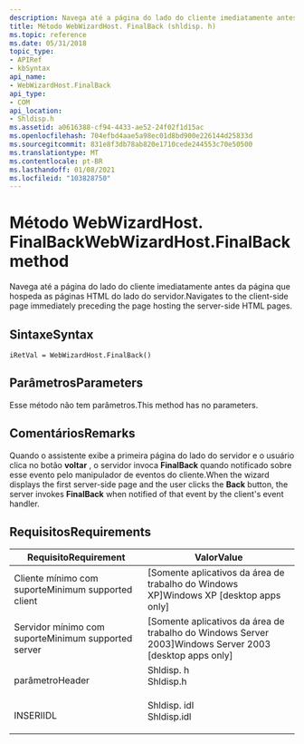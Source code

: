 ```yaml
---
description: Navega até a página do lado do cliente imediatamente antes da página que hospeda as páginas HTML do lado do servidor.
title: Método WebWizardHost. FinalBack (shldisp. h)
ms.topic: reference
ms.date: 05/31/2018
topic_type:
- APIRef
- kbSyntax
api_name:
- WebWizardHost.FinalBack
api_type:
- COM
api_location:
- Shldisp.h
ms.assetid: a0616388-cf94-4433-ae52-24f02f1d15ac
ms.openlocfilehash: 704efbd4aae5a98ec01d8bd900e226144d25833d
ms.sourcegitcommit: 831e8f3db78ab820e1710cede244553c70e50500
ms.translationtype: MT
ms.contentlocale: pt-BR
ms.lasthandoff: 01/08/2021
ms.locfileid: "103828750"
---
```

# <a name="webwizardhostfinalback-method"></a><span data-ttu-id="398f1-103">Método WebWizardHost. FinalBack</span><span class="sxs-lookup"><span data-stu-id="398f1-103">WebWizardHost.FinalBack method</span></span>

<span data-ttu-id="398f1-104">Navega até a página do lado do cliente imediatamente antes da página que hospeda as páginas HTML do lado do servidor.</span><span class="sxs-lookup"><span data-stu-id="398f1-104">Navigates to the client-side page immediately preceding the page hosting the server-side HTML pages.</span></span>

## <a name="syntax"></a><span data-ttu-id="398f1-105">Sintaxe</span><span class="sxs-lookup"><span data-stu-id="398f1-105">Syntax</span></span>


```JScript
iRetVal = WebWizardHost.FinalBack()
```



## <a name="parameters"></a><span data-ttu-id="398f1-106">Parâmetros</span><span class="sxs-lookup"><span data-stu-id="398f1-106">Parameters</span></span>

<span data-ttu-id="398f1-107">Esse método não tem parâmetros.</span><span class="sxs-lookup"><span data-stu-id="398f1-107">This method has no parameters.</span></span>

## <a name="remarks"></a><span data-ttu-id="398f1-108">Comentários</span><span class="sxs-lookup"><span data-stu-id="398f1-108">Remarks</span></span>

<span data-ttu-id="398f1-109">Quando o assistente exibe a primeira página do lado do servidor e o usuário clica no botão **voltar** , o servidor invoca **FinalBack** quando notificado sobre esse evento pelo manipulador de eventos do cliente.</span><span class="sxs-lookup"><span data-stu-id="398f1-109">When the wizard displays the first server-side page and the user clicks the **Back** button, the server invokes **FinalBack** when notified of that event by the client's event handler.</span></span>

## <a name="requirements"></a><span data-ttu-id="398f1-110">Requisitos</span><span class="sxs-lookup"><span data-stu-id="398f1-110">Requirements</span></span>



| <span data-ttu-id="398f1-111">Requisito</span><span class="sxs-lookup"><span data-stu-id="398f1-111">Requirement</span></span> | <span data-ttu-id="398f1-112">Valor</span><span class="sxs-lookup"><span data-stu-id="398f1-112">Value</span></span> |
|-------------------------------------|----------------------------------------------------------------------------------------|
| <span data-ttu-id="398f1-113">Cliente mínimo com suporte</span><span class="sxs-lookup"><span data-stu-id="398f1-113">Minimum supported client</span></span><br/> | <span data-ttu-id="398f1-114">\[Somente aplicativos da área de trabalho do Windows XP\]</span><span class="sxs-lookup"><span data-stu-id="398f1-114">Windows XP \[desktop apps only\]</span></span><br/>                                            |
| <span data-ttu-id="398f1-115">Servidor mínimo com suporte</span><span class="sxs-lookup"><span data-stu-id="398f1-115">Minimum supported server</span></span><br/> | <span data-ttu-id="398f1-116">\[Somente aplicativos da área de trabalho do Windows Server 2003\]</span><span class="sxs-lookup"><span data-stu-id="398f1-116">Windows Server 2003 \[desktop apps only\]</span></span><br/>                                   |
| <span data-ttu-id="398f1-117">parâmetro</span><span class="sxs-lookup"><span data-stu-id="398f1-117">Header</span></span><br/>                   | <dl> <span data-ttu-id="398f1-118"><dt>Shldisp. h</dt></span><span class="sxs-lookup"><span data-stu-id="398f1-118"><dt>Shldisp.h</dt></span></span> </dl>   |
| <span data-ttu-id="398f1-119">INSERI</span><span class="sxs-lookup"><span data-stu-id="398f1-119">IDL</span></span><br/>                      | <dl> <span data-ttu-id="398f1-120"><dt>Shldisp. idl</dt></span><span class="sxs-lookup"><span data-stu-id="398f1-120"><dt>Shldisp.idl</dt></span></span> </dl> |



 

 




